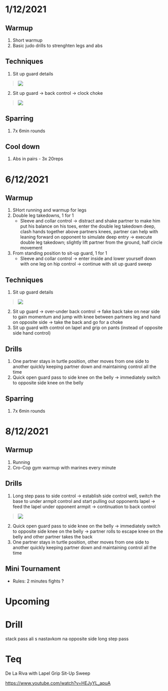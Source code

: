 # 1/12/2021

## Warmup

1. Short warmup
2. Basic judo drills to strenghten legs and abs

## Techniques

1. Sit up guard details

> [![](https://img.youtube.com/vi/hHwOIH7_hVk/0.jpg)](https://www.youtube.com/watch?v=hHwOIH7_hVk)

2. Sit up guard → back control → clock choke

> [![](https://img.youtube.com/vi/9_YachW28wI/0.jpg)](https://www.youtube.com/watch?v=9_YachW28wI)

## Sparring
1. 7x 6min rounds

## Cool down
1. Abs in pairs - 3x 20reps


# 6/12/2021

## Warmup

1. SHort running and warmup for legs
2. Double leg takedowns, 1 for 1
   - Sleeve and collar control → distract and shake partner to make him put his balance on his toes, enter the double leg takedown deep, clash hands together above partners knees, partner can help with leaning forward on opponent to simulate deep entry → execute double leg takedown; slightly lift partner from the ground, half circle movement
3. From standing position to sit-up guard, 1 for 1 
    - Sleeve and collar control → enter inside and lower yourself down with one leg on hip control → continue with sit up guard sweep
   
## Techniques

1. Sit up guard details

> [![](https://img.youtube.com/vi/hHwOIH7_hVk/0.jpg)](https://www.youtube.com/watch?v=hHwOIH7_hVk)

2. Sit up guard → over-under back control → fake back take on near side to gain momentum and jump with knee between partners leg and hand on opposite side → take the back and go for a choke
3. Sit up guard with control on lapel and grip on pants (instead of opposite side hand control)

## Drills

1. One partner stays in turtle position, other moves from one side to another quickly keeping partner down and maintaining control all the time
2. Quick open guard pass to side knee on the belly → immediately switch to opposite side knee on the belly

## Sparring
1. 7x 6min rounds

# 8/12/2021

## Warmup

1. Running
2. Cro-Cop gym warmup with marines every minute

## Drills

1. Long step pass to side control → establish side control well, switch the base to under armpit control and start pulling out opponents lapel → feed the lapel under opponent armpit → continuation to back control

> [![](https://img.youtube.com/vi/GWHAVWKrBOE/0.jpg)](https://www.youtube.com/watch?v=GWHAVWKrBOE)

2. Quick open guard pass to side knee on the belly → immediately switch to opposite side knee on the belly → partner rolls to escape knee on the belly and other partner takes the back 
3. One partner stays in turtle position, other moves from one side to another quickly keeping partner down and maintaining control all the time

## Mini Tournament

- Rules: 2 minutes fights ?



# Upcoming

# Drill

stack pass ali s nastavkom na opposite side long step pass

# Teq

De La Riva with Lapel Grip Sit-Up Sweep

https://www.youtube.com/watch?v=HEJyYL_apuA


